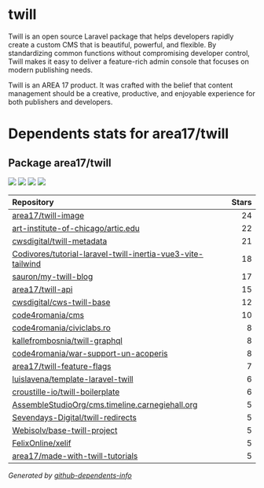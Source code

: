 # twill

Twill is an open source Laravel package that helps developers rapidly create a custom CMS that is beautiful, powerful, and flexible. By standardizing common functions without compromising developer control, Twill makes it easy to deliver a feature-rich admin console that focuses on modern publishing needs.

Twill is an AREA 17 product. It was crafted with the belief that content management should be a creative, productive, and enjoyable experience for both publishers and developers.


# Dependents stats for area17/twill

## Package area17/twill

[![](https://img.shields.io/static/v1?label=Used%20by&message=249&color=informational&logo=slickpic)](https://github.com/area17/twill/network/dependents)
[![](https://img.shields.io/static/v1?label=Used%20by%20(public)&message=19&color=informational&logo=slickpic)](https://github.com/area17/twill/network/dependents)
[![](https://img.shields.io/static/v1?label=Used%20by%20(private)&message=230&color=informational&logo=slickpic)](https://github.com/area17/twill/network/dependents)
[![](https://img.shields.io/static/v1?label=Used%20by%20(stars)&message=17&color=informational&logo=slickpic)](https://github.com/area17/twill/network/dependents)

| Repository | Stars  |
| :--------  | -----: |
|[area17/twill-image](https://github.com/area17/twill-image) | 24 |
|[art-institute-of-chicago/artic.edu](https://github.com/art-institute-of-chicago/artic.edu) | 22 |
|[cwsdigital/twill-metadata](https://github.com/cwsdigital/twill-metadata) | 21 |
|[Codivores/tutorial-laravel-twill-inertia-vue3-vite-tailwind](https://github.com/Codivores/tutorial-laravel-twill-inertia-vue3-vite-tailwind) | 18 |
|[sauron/my-twill-blog](https://github.com/sauron/my-twill-blog) | 17 |
|[area17/twill-api](https://github.com/area17/twill-api) | 15 |
|[cwsdigital/cws-twill-base](https://github.com/cwsdigital/cws-twill-base) | 12 |
|[code4romania/cms](https://github.com/code4romania/cms) | 10 |
|[code4romania/civiclabs.ro](https://github.com/code4romania/civiclabs.ro) | 8 |
|[kallefrombosnia/twill-graphql](https://github.com/kallefrombosnia/twill-graphql) | 8 |
|[code4romania/war-support-un-acoperis](https://github.com/code4romania/war-support-un-acoperis) | 8 |
|[area17/twill-feature-flags](https://github.com/area17/twill-feature-flags) | 7 |
|[luislavena/template-laravel-twill](https://github.com/luislavena/template-laravel-twill) | 6 |
|[croustille-io/twill-boilerplate](https://github.com/croustille-io/twill-boilerplate) | 6 |
|[AssembleStudioOrg/cms.timeline.carnegiehall.org](https://github.com/AssembleStudioOrg/cms.timeline.carnegiehall.org) | 5 |
|[Sevendays-Digital/twill-redirects](https://github.com/Sevendays-Digital/twill-redirects) | 5 |
|[Webisolv/base-twill-project](https://github.com/Webisolv/base-twill-project) | 5 |
|[FelixOnline/xelif](https://github.com/FelixOnline/xelif) | 5 |
|[area17/made-with-twill-tutorials](https://github.com/area17/made-with-twill-tutorials) | 5 |

_Generated by [github-dependents-info](https://github.com/nvuillam/github-dependents-info)_